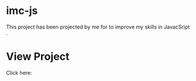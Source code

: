 # imc-js
This project has been projected by me for to improve my skills in JavacSript .


# View Project
Click here: 
